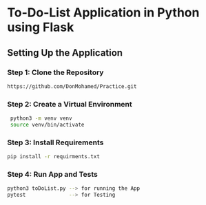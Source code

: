 # To-Do-List Application in Python using Flask

## Setting Up the Application

### Step 1: Clone the Repository

```sh
https://github.com/DonMohamed/Practice.git

```

### Step 2: Create a Virtual Environment

```bash
 python3 -m venv venv
 source venv/bin/activate
 ```

### Step 3: Install Requirements

```bash
pip install -r requirments.txt
```

### Step 4: Run App and Tests

```bash
python3 toDoList.py --> for running the App
pytest              --> for Testing
```
